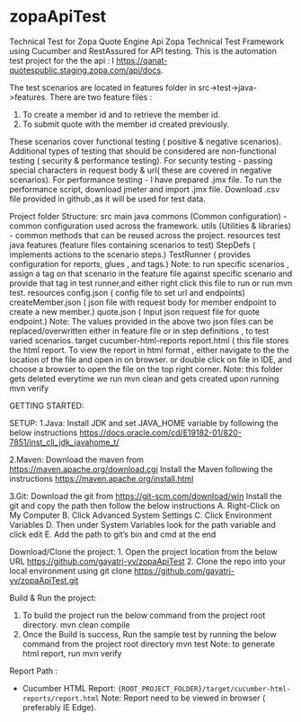 # zopaApiTest
Technical Test for Zopa Quote Engine Api
Zopa Technical Test Framework using Cucumber and RestAssured for API testing.
This is the automation test project for the the api : I https://qanat-quotespublic.staging.zopa.com/api/docs.

The test scenarios are located in features folder in src->test->java->features.
There are two feature files :
1. To create a member id and to retrieve the member id.
2. To submit quote with the member id created previously.

These scenarios cover functional testing ( positive & negative scenarios).
Additional types of testing that should be considered are non-functional testing ( security & performance testing).
For security testing - passing special characters in request body & url( these are covered in negative scenarios).
For performance testing - I have prepared .jmx file. To run the performance script, download jmeter and import .jmx file.
Download .csv file provided in github.,as it will be used for test data.

Project folder Structure:
src
    main
        java
            commons (Common configuration) - common configuration used across the framework.
            utils (Utilities & libraries) - common methods that can be reused across the project.
            resources
    test
        java
            features (feature files containing scenarios to test)
            StepDefs ( implements actions to the scenario steps.)
            TestRunner ( provides configuration for reports, glues , and tags.)
             Note: to run specific scenarios , assign a tag on that scenario in the feature file against specific
             scenario and provide that tag in test runner,and either right click this file to run or run mvn test.
        resources
            config.json ( config file to set url and endpoints)
            createMember.json ( json file with request body for member endpoint to create a new member.)
            quote.json ( Input json request file for quote endpoint.)
            Note: The values provided in the above two json files can be replaced/overwritten either in feature file or
            in step definitions , to test varied scenarios.
target
    cucumber-html-reports
           report.html ( this file stores the html report. To view the report in html format , either navigate to the
           the location of the file and open in on browser. or double click on file in IDE, and choose a browser to open
           the file on the top right corner.
           Note: this folder gets deleted everytime we run mvn clean and gets created upon running mvn verify

GETTING STARTED:

SETUP:
1.Java:
Install JDK and set JAVA_HOME variable by following the below instructions
https://docs.oracle.com/cd/E19182-01/820-7851/inst_cli_jdk_javahome_t/

2.Maven:
Download the maven from https://maven.apache.org/download.cgi
Install the Maven following the instructions https://maven.apache.org/install.html

3.Git:
Download the git from https://git-scm.com/download/win
Install the git and copy the path then follow the below instructions
    A.  Right-Click on My Computer
    B.  Click Advanced System Settings
    C.  Click Environment Variables
    D.  Then under System Variables look for the path variable and click edit
    E.   Add the path to git’s bin and cmd at the end

Download/Clone the project:
    1. Open the project location from the below URL
        https://github.com/gayatri-yv/zopaApiTest
    2. Clone the repo into your local environment using
        git clone https://github.com/gayatri-yv/zopaApiTest.git


Build & Run the project:
   1. To build the project run the below command from the project root directory.
            mvn clean compile
   2. Once the Build is success, Run the sample test by running the below command from the project root directory
        mvn test
        Note: to generate html report, run
        mvn verify

Report Path :
- Cucumber HTML Report: `{ROOT_PROJECT_FOLDER}/target/cucumber-html-reports/report.html`
Note: Report need to be viewed in browser ( preferably IE Edge).
